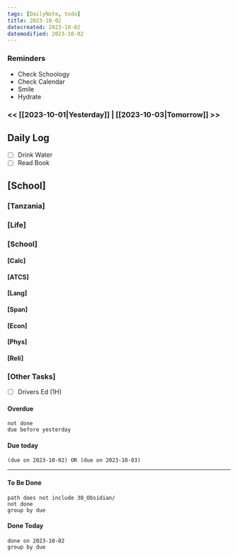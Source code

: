 ```yaml
---
tags: [DailyNote, todo]
title: 2023-10-02
datecreated: 2023-10-02
datemodified: 2023-10-02
---
```


### Reminders
- Check Schoology
- Check Calendar
- Smile
- Hydrate

### << [[2023-10-01|Yesterday]] | [[2023-10-03|Tomorrow]] >>

## Daily Log

- [ ] Drink Water
- [ ] Read Book

## [School]

### [Tanzania]

### [Life]

### [School]

#### [Calc]

#### [ATCS]

#### [Lang]

#### [Span]

#### [Econ]

#### [Phys]

#### [Reli]


### [Other Tasks]

- [ ] Drivers Ed (1H)

#### Overdue
```tasks
not done
due before yesterday
```
#### Due today

```tasks
(due on 2023-10-02) OR (due on 2023-10-03) 

```
---
#### To Be Done

```tasks
path does not include 30_Obsidian/
not done
group by due
```

#### Done Today

```tasks
done on 2023-10-02
group by due
```